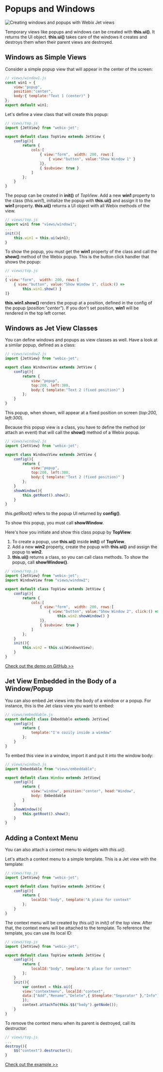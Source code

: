 # Popups and Windows

![Creating windows and popups with Webix Jet views](../.gitbook/assets/window.png)

Temporary views like popups and windows can be created with **this.ui\(\)**. It returns the UI object. **this.ui\(\)** takes care of the windows it creates and destroys them when their parent views are destroyed.

## Windows as Simple Views

Consider a simple popup view that will appear in the center of the screen:

```javascript
// views/window1.js
const win1 = {
    view:"popup",
    position:"center",
    body:{ template:"Text 1 (center)" }
};
export default win1;
```

Let's define a view class that will create this popup:

```javascript
// views/top.js
import {JetView} from "webix-jet";

export default class TopView extends JetView {
    config(){
        return {
            cols:[
                { view:"form",  width: 200, rows:[
                    { view:"button", value:"Show Window 1" }
                ]},
                { $subview: true }
            ]
        };
    }
}
```

The popup can be created in **init\(\)** of _TopView_. Add a new **win1** property to the class \(_this.win1_\), initialize the popup with **this.ui\(\)** and assign it to the **win1** property. **this.ui\(\)** returns a UI object with all Webix methods of the view.

```javascript
// views/top.js
import win1 from "views/window1";
...
init(){
    this.win1 = this.ui(win1);
}
```

To show the popup, you must get the **win1** property of the class and call the **show\(\)** method of the Webix popup. This is the button click handler that shows the popup:

```javascript
// views/top.js
...
{ view:"form",  width: 200, rows:[
    { view:"button", value:"Show Window 1", click:() =>
        this.win1.show() }
]}
```

**this.win1.show\(\)** renders the popup at a position, defined in the config of the popup \(_position:"center"_\). If you don't set position, **win1** will be rendered in the top left corner.

## Windows as Jet View Classes

You can define windows and popups as view classes as well. Have a look at a similar popup, defined as a class:

```javascript
// views/window2.js
import {JetView} from "webix-jet";

export class WindowsView extends JetView {
    config(){
        return {
            view:"popup",
            top:200, left:300,
            body:{ template:"Text 2 (fixed position)" }
        };
    }
}
```

This popup, when shown, will appear at a fixed position on screen \(_top:200, left:300_\).

Because this popup view is a class, you have to define the method \(or attach an event\) that will call the **show\(\)** method of a Webix popup.

```javascript
// views/window2.js
import {JetView} from "webix-jet";

export class WindowsView extends JetView {
    config(){
        return {
            view:"popup",
            top:200, left:300,
            body:{ template:"Text 2 (fixed position)" }
        };
    }
    showWindow(){
        this.getRoot().show();
    }
}
```

_this.getRoot\(\)_ refers to the popup UI returned by **config\(\)**.

To show this popup, you must call **showWindow**.

Here's how you initiate and show this class popup by **TopView**:

1. To create a popup, use **this.ui\(\)** inside **init\(\)** of **TopView**.
2. Add a new **win2** property, create the popup with **this.ui\(\)** and assign the popup to **win2**.
3. **this.ui\(\)** returns a class, so you can call class methods. To show the popup, call **showWindow\(\)**.

```javascript
// views/top.js
import {JetView} from "webix-jet";
import WindowView from "views/window2";

export default class TopView extends JetView {
    config(){
        return {
            cols:[
                { view:"form",  width: 200, rows:[
                    { view:"button", value:"Show Window 2", click:() =>
                        this.win2.showWindow() }
                ]},
                { $subview: true }
            ]
        };
    }
    init(){
        this.win2 = this.ui(WindowsView);
    }
}
```

[Check out the demo on GitHub &gt;&gt;](https://github.com/webix-hub/jet-demos/blob/master/sources/windows.js)

## Jet View Embedded in the Body of a Window/Popup

You can also embed Jet views into the body of a window or a popup. For instance, this is the Jet class view you want to embed:

```javascript
// views/embeddable.js
export default class Embeddable extends JetView{
    config(){
        return {
            template:"I'm cozily inside a window"
        };
    }
}
```

To embed this view in a window, import it and put it into the window body:

```javascript
// views/window3.js
import Embeddable from "views/embeddable";

export default class Window extends JetView{
    config(){
        return {
            view:"window", position:"center", head:"Window",
            body: Embeddable
        }
    }
    showWindow(){
        this.getRoot().show();
    }
}
```

## Adding a Context Menu

You can also attach a context menu to widgets with _this.ui\(\)_.

Let's attach a context menu to a simple template. This is a Jet view with the template:

```javascript
// views/top.js
import {JetView} from "webix-jet";

export default class TopView extends JetView {
    config(){
        return {
            localId:"body", template:"A place for context"
        };
    }
}
```

The context menu will be created by _this.ui\(\)_ in _init\(\)_ of the _top_ view. After that, the context menu will be attached to the template. To reference the template, you can use its local ID:

```javascript
// views/top.js
import {JetView} from "webix-jet";

export default class TopView extends JetView {
    config(){
        return {
            localId:"body", template:"A place for context"
        };
    }  
    init(){
        var context = this.ui({
        view:"contextmenu", localId:"context",
        data:["Add","Rename","Delete",{ $template:"Separator" },"Info"]
        });
        context.attachTo(this.$$("body").getNode());
    }
}
```

To remove the context menu when its parent is destroyed, call its destructor:

```javascript
// views/top.js
...
destroy(){
    $$("context").destructor();
}
```

[Check out the example &gt;&gt;](https://webix.com/snippet/e15ae356)


